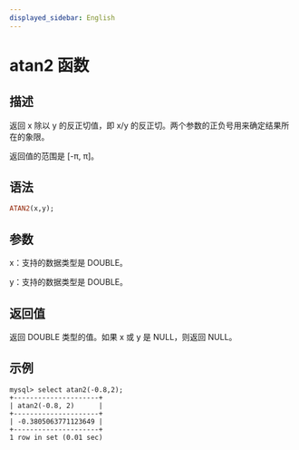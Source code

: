 ```yaml
---
displayed_sidebar: English
---
```


# atan2 函数

## 描述

返回 x 除以 y 的反正切值，即 x/y 的反正切。两个参数的正负号用来确定结果所在的象限。

返回值的范围是 [-π, π]。

## 语法

```Haskell
ATAN2(x,y);
```

## 参数

x：支持的数据类型是 DOUBLE。

y：支持的数据类型是 DOUBLE。

## 返回值

返回 DOUBLE 类型的值。如果 x 或 y 是 NULL，则返回 NULL。

## 示例

```Plain
mysql> select atan2(-0.8,2);
+---------------------+
| atan2(-0.8, 2)      |
+---------------------+
| -0.3805063771123649 |
+---------------------+
1 row in set (0.01 sec)
```
